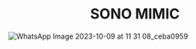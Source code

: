 <h1 align="center">SONO MIMIC</h1>

![WhatsApp Image 2023-10-09 at 11 31 08_ceba0959](https://github.com/Shilajit2002/SONO-MIMIC/assets/90305324/54b34c3d-23ca-4922-911b-e84108f79d7b)